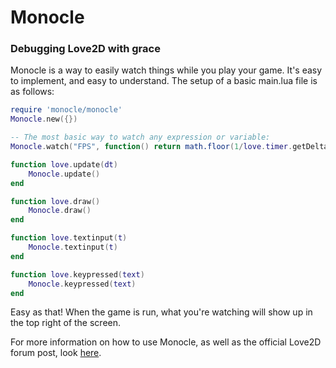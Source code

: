 # Monocle

### Debugging Love2D with grace

Monocle is a way to easily watch things while you play your game. 
It's easy to implement, and easy to understand. The setup of a basic main.lua file is as follows:

```lua
require 'monocle/monocle'
Monocle.new({})

-- The most basic way to watch any expression or variable:
Monocle.watch("FPS", function() return math.floor(1/love.timer.getDelta()) end)

function love.update(dt)
	Monocle.update()
end

function love.draw()
	Monocle.draw()
end

function love.textinput(t)
	Monocle.textinput(t)
end

function love.keypressed(text)
	Monocle.keypressed(text)
end
```
Easy as that! When the game is run, what you're watching will show up in the top right of the screen.

For more information on how to use Monocle, as well as the official Love2D forum post, look [here](http://love2d.org/forums/viewtopic.php?f=5&t=77108).

